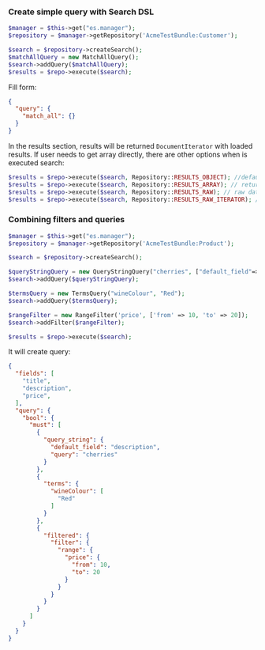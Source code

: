 ### Create simple query with Search DSL

````php
$manager = $this->get("es.manager");
$repository = $manager->getRepository('AcmeTestBundle:Customer');

$search = $repository->createSearch();
$matchAllQuery = new MatchAllQuery();
$search->addQuery($matchAllQuery);
$results = $repo->execute($search);
````

Fill form:
````json
{
  "query": {
    "match_all": {}
  }
}
````

In the results section, results will be returned `DocumentIterator` with loaded results. If user needs to get array directly, there are other options when is executed search:

````php
$results = $repo->execute($search, Repository::RESULTS_OBJECT); //default option to get DocumentIterator
$results = $repo->execute($search, Repository::RESULTS_ARRAY); // returns normalized array
$results = $repo->execute($search, Repository::RESULTS_RAW); // raw data what is got from elasticsearch
$results = $repo->execute($search, Repository::RESULTS_RAW_ITERATOR); // returns RawResultScanIterator
````

### Combining filters and queries
````php
$manager = $this->get("es.manager");
$repository = $manager->getRepository('AcmeTestBundle:Product');

$search = $repository->createSearch();

$queryStringQuery = new QueryStringQuery("cherries", ["default_field"=>"description"]);
$search->addQuery($queryStringQuery);

$termsQuery = new TermsQuery("wineColour", "Red");
$search->addQuery($termsQuery);

$rangeFilter = new RangeFilter('price', ['from' => 10, 'to' => 20]);
$search->addFilter($rangeFilter);

$results = $repo->execute($search);
````

It will create query:

````json
{
  "fields": [
    "title",
    "description",
    "price",
  ],
  "query": {
    "bool": {
      "must": [
        {
          "query_string": {
            "default_field": "description",
            "query": "cherries"
          }
        },
        {
          "terms": {
            "wineColour": [
              "Red"
            ]
          }
        },
        {
          "filtered": {
            "filter": {
              "range": {
                "price": {
                  "from": 10,
                  "to": 20
                }
              }
            }
          }
        }
      ]
    }
  }
}
````
